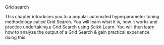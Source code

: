 Grid search

This chapter introduces you to a popular automated hyperparameter tuning methodology called Grid Search. You will learn what it is, how it works and practice undertaking a Grid Search using Scikit Learn. You will then learn how to analyze the output of a Grid Search & gain practical experience doing this.
